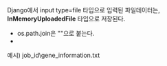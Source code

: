 
Django에서 input type=file 타입으로 입력된 파일데이터는, **InMemoryUploadedFile** 타입으로 저장된다.


- os.path.join은  "\"으로 붙는다.
- 
예시) job_id\gene_information.txt



